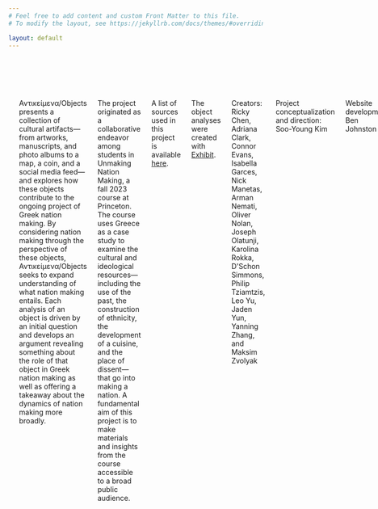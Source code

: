 ```yaml
---
# Feel free to add content and custom Front Matter to this file.
# To modify the layout, see https://jekyllrb.com/docs/themes/#overriding-theme-defaults

layout: default
---
```


<section class='slide' id="about" style="padding-top:5em;">

<div class="container">
  <div class='row'>
    <div class="ten columns offset-by-one">
        
        
		<h2>About</h2>
		
<p><span class='hilight'>Αντικείμενα/Objects</span> presents a collection of cultural artifacts—from artworks, manuscripts, and photo albums to a map, a coin, and a social media feed—and explores how these objects contribute to the ongoing project of Greek nation making. By considering nation making through the perspective of these objects, Αντικείμενα/Objects seeks to expand understanding of what nation making entails. Each analysis of an object is driven by an initial question and develops an argument revealing something about the role of that object in Greek nation making as well as offering a takeaway about the dynamics of nation making more broadly. </p>

<p>The project originated as a collaborative endeavor among students in Unmaking Nation Making, a fall 2023 course at Princeton. The course uses Greece as a case study to examine the cultural and ideological resources—including the use of the past, the construction of ethnicity, the development of a cuisine, and the place of dissent—that go into making a nation. A fundamental aim of this project is to make materials and insights from the course accessible to a broad public audience.</p>

<p>A list of sources used in this project is available <a href="sources.html">here</a>.</p>

<p>The object analyses were created with <a href="https://www.exhibit.so/" target="_blank">Exhibit</a>.</p>

<p>Creators: Ricky Chen, Adriana Clark, Connor Evans, Isabella Garces, Nick Manetas, Arman Nemati, Oliver Nolan, Joseph Olatunji, Karolina Rokka, D'Schon Simmons, Philip Tziamtzis, Leo Yu, Jaden Yun, Yanning Zhang, and Maksim Zvolyak</p>

<p>Project conceptualization and direction: Soo-Young Kim</p>

<p>Website development: Ben Johnston</p>

<p>This project would not exist without the support of the following people and programs at Princeton University: Ben Johnston and the McGraw Center for Teaching and Learning, David Jenkins and Princeton University Libraries, the Freshman Seminars Program, and the Seeger Center for Hellenic Studies</p> 
        
    
    </div>

  </div>
</div>
</section>


   
   
